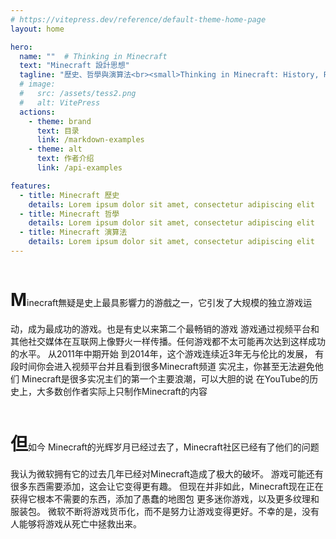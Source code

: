 ```yaml
---
# https://vitepress.dev/reference/default-theme-home-page
layout: home

hero:
  name: ""  # Thinking in Minecraft
  text: "Minecraft 設計思想"
  tagline: "歷史、哲學與演算法<br><small>Thinking in Minecraft: History, Philosophy and Algorithms</small>"
  # image:
  #   src: /assets/tess2.png
  #   alt: VitePress
  actions:
    - theme: brand
      text: 目录
      link: /markdown-examples
    - theme: alt
      text: 作者介绍
      link: /api-examples

features:
  - title: Minecraft 歷史
    details: Lorem ipsum dolor sit amet, consectetur adipiscing elit
  - title: Minecraft 哲學
    details: Lorem ipsum dolor sit amet, consectetur adipiscing elit
  - title: Minecraft 演算法
    details: Lorem ipsum dolor sit amet, consectetur adipiscing elit
---
```


<p>
<h1 style="display:inline-block;">M</h1>inecraft無疑是史上最具影響力的游戲之一，它引发了大规模的独立游戏运动，成为最成功的游戏。也是有史以来第二个最畅销的游戏 游戏通过视频平台和其他社交媒体在互联网上像野火一样传播。任何游戏都不太可能再次达到这样成功的水平。 从2011年中期开始 到2014年，这个游戏连续近3年无与伦比的发展， 有段时间你会进入视频平台并且看到很多Minecraft频道 实况主，你甚至无法避免他们 Minecraft是很多实况主们的第一个主要浪潮，可以大胆的说 在YouTube的历史上，大多数创作者实际上只制作Minecraft的内容
</p>

<p>
<h1 style="display:inline-block;">但</h1>如今 Minecraft的光辉岁月已经过去了，Minecraft社区已经有了他们的问题 我认为微软拥有它的过去几年已经对Minecraft造成了极大的破坏。 游戏可能还有很多东西需要添加，这会让它变得更有趣。 但现在并非如此，Minecraft现在正在获得它根本不需要的东西，添加了愚蠢的地图包 更多迷你游戏，以及更多纹理和服装包。 微软不断将游戏货币化，而不是努力让游戏变得更好。不幸的是，没有人能够将游戏从死亡中拯救出来。
</p>